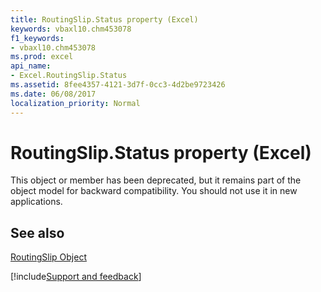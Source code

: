 ```yaml
---
title: RoutingSlip.Status property (Excel)
keywords: vbaxl10.chm453078
f1_keywords:
- vbaxl10.chm453078
ms.prod: excel
api_name:
- Excel.RoutingSlip.Status
ms.assetid: 8fee4357-4121-3d7f-0cc3-4d2be9723426
ms.date: 06/08/2017
localization_priority: Normal
---
```



# RoutingSlip.Status property (Excel)

This object or member has been deprecated, but it remains part of the object model for backward compatibility. You should not use it in new applications.


## See also


[RoutingSlip Object](Excel.RoutingSlip.md)

[!include[Support and feedback](~/includes/feedback-boilerplate.md)]